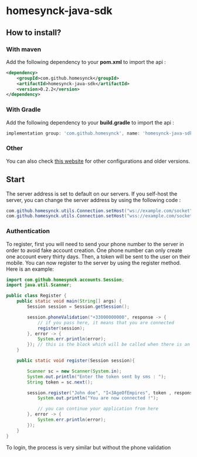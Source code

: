 # homesynck-java-sdk

## How to install?

### With maven

Add the following dependency to your **pom.xml** to import the api :

```xml
<dependency>
    <groupId>com.github.homesynck</groupId>
    <artifactId>homesynck-java-sdk</artifactId>
    <version>0.2.2</version>
</dependency>
```

### With Gradle

Add the following dependency to your **build.gradle** to import the api :
```gradle
implementation group: 'com.github.homesynck', name: 'homesynck-java-sdk', version: '0.2.2'
```
### Other

You can also check [this website](https://mvnrepository.com/artifact/com.github.homesynck/homesynck-java-sdk) for other configurations and older versions.

## Start

The server address is set to default on our servers. If you self-host the server, you can change the server address by using the following code :
```java
com.github.homesynck.utils.Connection.setHost("ws://example.com/socket");   // without https server
com.github.homesynck.utils.Connection.setHost("wss://example.com/socket");  // with https server
```

### Authentication

To register, first you will need to send your phone number to the server in order to avoid fake account creation. One phone number can only create one account every thirty days. Then, a token will be sent to the user on their mobile. You can now register to the server by using the register method.
Here is an example:
```java
import com.github.homesynck.accounts.Session;
import java.util.Scanner;

public class Register {
    public static void main(String[] args) {
        Session session = Session.getSession();

        session.phoneValidation("+33000000000", response -> {
            // if you pass here, it means that you are connected
            register(session);
        }, error -> {
            System.err.println(error);
        }); // this is the block which will be called when there is an error while trying to register
    }

    public static void register(Session session){

        Scanner sc = new Scanner(System.in);
        System.out.println("Enter the token sent by sms : ");
        String token = sc.next();

        session.register("John doe", "I<3AgeOfEmpires", token , response -> {
            System.out.println("You are now connected !");

            // you can continue your application from here
        }, error -> {
            System.err.println(error);
        });
    }
}
```

To login, the process is very similar but without the phone validation
